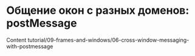 # Общение окон с разных доменов: postMessage 

Content tutorial/09-frames-and-windows/06-cross-window-messaging-with-postmessage
